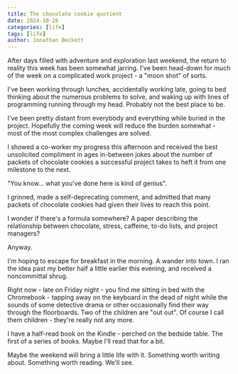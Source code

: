 ```yaml
---
title: The chocolate cookie quotient
date: 2024-10-26
categories: [life]
tags: [life]
author: Jonathan Beckett
---
```


After days filled with adventure and exploration last weekend, the return to reality this week has been somewhat jarring. I've been head-down for much of the week on a complicated work project - a "moon shot" of sorts.

I've been working through lunches, accidentally working late, going to bed thinking about the numerous problems to solve, and waking up with lines of programming running through my head. Probably not the best place to be.

I've been pretty distant from everybody and everything while buried in the project. Hopefully the coming week will reduce the burden somewhat - most of the most complex challenges are solved.

I showed a co-worker my progress this afternoon and received the best unsolicited compliment in ages in-between jokes about the number of packets of chocolate cookies a successful project takes to heft it from one milestone to the next.

"You know... what you've done here is kind of genius".

I grinned, made a self-deprecating comment, and admitted that many packets of chocolate cookies had given their lives to reach this point.

I wonder if there's a formula somewhere? A paper describing the relationship between chocolate, stress, caffeine, to-do lists, and project managers?

Anyway.

I'm hoping to escape for breakfast in the morning. A wander into town. I ran the idea past my better half a little earlier this evening, and received a noncommittal shrug.

Right now - late on Friday night - you find me sitting in bed with the Chromebook - tapping away on the keyboard in the dead of night while the sounds of some detective drama or other occasionally find their way through the floorboards. Two of the children are "out out". Of course I call them children - they're really not any more.

I have a half-read book on the Kindle - perched on the bedside table. The first of a series of books. Maybe I'll read that for a bit.

Maybe the weekend will bring a little life with it. Something worth writing about. Something worth reading. We'll see. 